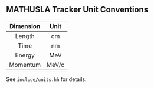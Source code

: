 ## MATHUSLA Tracker Unit Conventions

| Dimension | Unit  |
|:---------:|:-----:|
|  Length   | cm    |
|  Time     | nm    |
|  Energy   | MeV   |
|  Momentum | MeV/c |

See `include/units.hh` for details.
